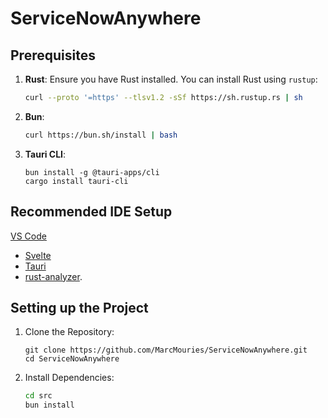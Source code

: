 # ServiceNowAnywhere



## Prerequisites

1. **Rust**: Ensure you have Rust installed. You can install Rust using `rustup`:

   ```bash
   curl --proto '=https' --tlsv1.2 -sSf https://sh.rustup.rs | sh
   ```

2.  **Bun**:

    ```bash
    curl https://bun.sh/install | bash
    ```

3. **Tauri CLI**:

   ```shell
   bun install -g @tauri-apps/cli
   cargo install tauri-cli

   ```

## Recommended IDE Setup

[VS Code](https://code.visualstudio.com/)
 + [Svelte](https://marketplace.visualstudio.com/items?itemName=svelte.svelte-vscode)
 + [Tauri](https://marketplace.visualstudio.com/items?itemName=tauri-apps.tauri-vscode)
 + [rust-analyzer](https://marketplace.visualstudio.com/items?itemName=rust-lang.rust-analyzer).

## Setting up the Project

1. Clone the Repository:
   ```shell
   git clone https://github.com/MarcMouries/ServiceNowAnywhere.git
   cd ServiceNowAnywhere
   ```

2. Install Dependencies:

   ```bash
   cd src
   bun install
   ```





